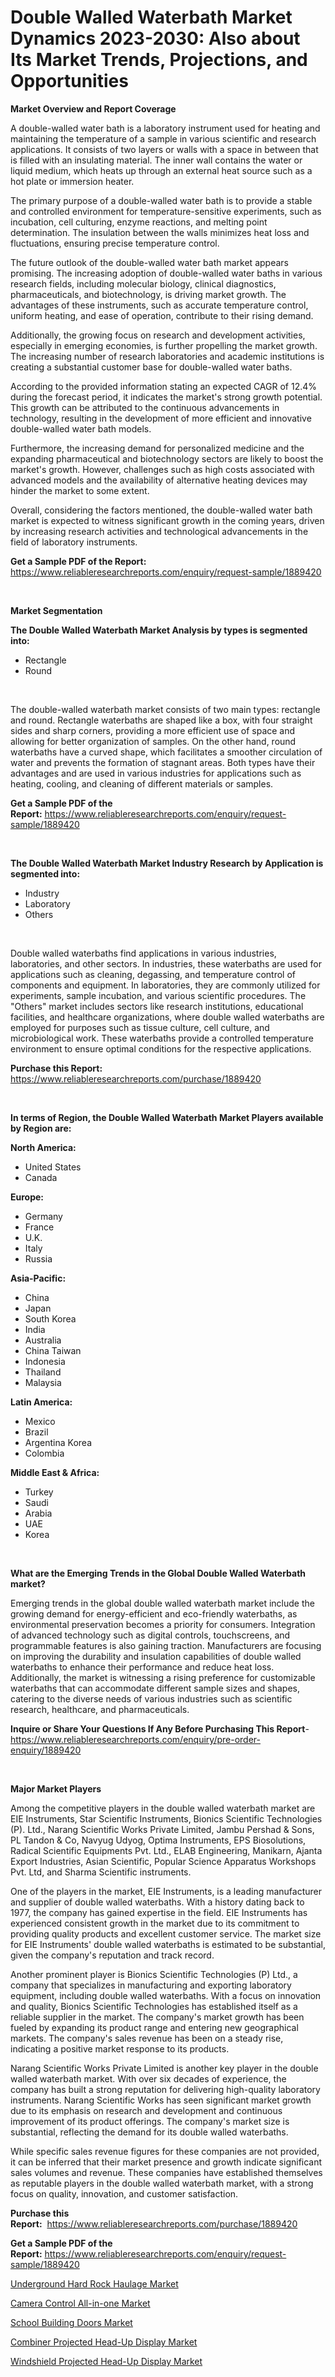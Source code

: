 <p><h1>Double Walled Waterbath Market Dynamics 2023-2030: Also about Its Market Trends, Projections, and Opportunities</h1></p><p><strong>Market Overview and Report Coverage</strong></p>
<p><p>A double-walled water bath is a laboratory instrument used for heating and maintaining the temperature of a sample in various scientific and research applications. It consists of two layers or walls with a space in between that is filled with an insulating material. The inner wall contains the water or liquid medium, which heats up through an external heat source such as a hot plate or immersion heater.</p><p>The primary purpose of a double-walled water bath is to provide a stable and controlled environment for temperature-sensitive experiments, such as incubation, cell culturing, enzyme reactions, and melting point determination. The insulation between the walls minimizes heat loss and fluctuations, ensuring precise temperature control.</p><p>The future outlook of the double-walled water bath market appears promising. The increasing adoption of double-walled water baths in various research fields, including molecular biology, clinical diagnostics, pharmaceuticals, and biotechnology, is driving market growth. The advantages of these instruments, such as accurate temperature control, uniform heating, and ease of operation, contribute to their rising demand.</p><p>Additionally, the growing focus on research and development activities, especially in emerging economies, is further propelling the market growth. The increasing number of research laboratories and academic institutions is creating a substantial customer base for double-walled water baths.</p><p>According to the provided information stating an expected CAGR of 12.4% during the forecast period, it indicates the market's strong growth potential. This growth can be attributed to the continuous advancements in technology, resulting in the development of more efficient and innovative double-walled water bath models.</p><p>Furthermore, the increasing demand for personalized medicine and the expanding pharmaceutical and biotechnology sectors are likely to boost the market's growth. However, challenges such as high costs associated with advanced models and the availability of alternative heating devices may hinder the market to some extent.</p><p>Overall, considering the factors mentioned, the double-walled water bath market is expected to witness significant growth in the coming years, driven by increasing research activities and technological advancements in the field of laboratory instruments.</p></p>
<p><strong>Get a Sample PDF of the Report:</strong> <a href="https://www.reliableresearchreports.com/enquiry/request-sample/1889420">https://www.reliableresearchreports.com/enquiry/request-sample/1889420</a></p>
<p>&nbsp;</p>
<p><strong>Market Segmentation</strong></p>
<p><strong>The Double Walled Waterbath Market Analysis by types is segmented into:</strong></p>
<p><ul><li>Rectangle</li><li>Round</li></ul></p>
<p>&nbsp;</p>
<p><p>The double-walled waterbath market consists of two main types: rectangle and round. Rectangle waterbaths are shaped like a box, with four straight sides and sharp corners, providing a more efficient use of space and allowing for better organization of samples. On the other hand, round waterbaths have a curved shape, which facilitates a smoother circulation of water and prevents the formation of stagnant areas. Both types have their advantages and are used in various industries for applications such as heating, cooling, and cleaning of different materials or samples.</p></p>
<p><strong>Get a Sample PDF of the Report:</strong>&nbsp;<a href="https://www.reliableresearchreports.com/enquiry/request-sample/1889420">https://www.reliableresearchreports.com/enquiry/request-sample/1889420</a></p>
<p>&nbsp;</p>
<p><strong>The Double Walled Waterbath Market Industry Research by Application is segmented into:</strong></p>
<p><ul><li>Industry</li><li>Laboratory</li><li>Others</li></ul></p>
<p>&nbsp;</p>
<p><p>Double walled waterbaths find applications in various industries, laboratories, and other sectors. In industries, these waterbaths are used for applications such as cleaning, degassing, and temperature control of components and equipment. In laboratories, they are commonly utilized for experiments, sample incubation, and various scientific procedures. The "Others" market includes sectors like research institutions, educational facilities, and healthcare organizations, where double walled waterbaths are employed for purposes such as tissue culture, cell culture, and microbiological work. These waterbaths provide a controlled temperature environment to ensure optimal conditions for the respective applications.</p></p>
<p><strong>Purchase this Report:</strong>&nbsp; <a href="https://www.reliableresearchreports.com/purchase/1889420">https://www.reliableresearchreports.com/purchase/1889420</a></p>
<p>&nbsp;</p>
<p><strong>In terms of Region, the Double Walled Waterbath Market Players available by Region are:</strong></p>
<p>
    <p> <strong> North America: </strong>
        <ul>
            <li>United States</li>
            <li>Canada</li>
        </ul>
        </p> 
    <p> <strong> Europe: </strong>
        <ul>
            <li>Germany</li>
            <li>France</li>
            <li>U.K.</li>
            <li>Italy</li>
            <li>Russia</li>
        </ul>
        </p> 
    <p> <strong> Asia-Pacific: </strong>
        <ul>
            <li>China</li>
            <li>Japan</li>
            <li>South Korea</li>
            <li>India</li>
            <li>Australia</li>
            <li>China Taiwan</li>
            <li>Indonesia</li>
            <li>Thailand</li>
            <li>Malaysia</li>
        </ul>
        </p> 
    <p> <strong> Latin America: </strong>
        <ul>
            <li>Mexico</li>
            <li>Brazil</li>
            <li>Argentina Korea</li>
            <li>Colombia</li>
        </ul>
        </p> 
    <p> <strong> Middle East & Africa: </strong>
        <ul>
            <li>Turkey</li>
            <li>Saudi</li>
            <li>Arabia</li>
            <li>UAE</li>
            <li>Korea</li>
        </ul>
    </p>
    </p>
<p>&nbsp;</p>
<p><strong>What are the Emerging Trends in the Global Double Walled Waterbath market?</strong></p>
<p><p>Emerging trends in the global double walled waterbath market include the growing demand for energy-efficient and eco-friendly waterbaths, as environmental preservation becomes a priority for consumers. Integration of advanced technology such as digital controls, touchscreens, and programmable features is also gaining traction. Manufacturers are focusing on improving the durability and insulation capabilities of double walled waterbaths to enhance their performance and reduce heat loss. Additionally, the market is witnessing a rising preference for customizable waterbaths that can accommodate different sample sizes and shapes, catering to the diverse needs of various industries such as scientific research, healthcare, and pharmaceuticals.</p></p>
<p><strong>Inquire or Share Your Questions If Any Before Purchasing This Report</strong>- <a href="https://www.reliableresearchreports.com/enquiry/pre-order-enquiry/1889420">https://www.reliableresearchreports.com/enquiry/pre-order-enquiry/1889420</a></p>
<p>&nbsp;</p>
<p><strong>Major Market Players</strong></p>
<p><p>Among the competitive players in the double walled waterbath market are EIE Instruments, Star Scientific Instruments, Bionics Scientific Technologies (P). Ltd., Narang Scientific Works Private Limited, Jambu Pershad & Sons, PL Tandon & Co, Navyug Udyog, Optima Instruments, EPS Biosolutions, Radical Scientific Equipments Pvt. Ltd., ELAB Engineering, Manikarn, Ajanta Export Industries, Asian Scientific, Popular Science Apparatus Workshops Pvt. Ltd, and Sharma Scientific instruments.</p><p>One of the players in the market, EIE Instruments, is a leading manufacturer and supplier of double walled waterbaths. With a history dating back to 1977, the company has gained expertise in the field. EIE Instruments has experienced consistent growth in the market due to its commitment to providing quality products and excellent customer service. The market size for EIE Instruments' double walled waterbaths is estimated to be substantial, given the company's reputation and track record.</p><p>Another prominent player is Bionics Scientific Technologies (P) Ltd., a company that specializes in manufacturing and exporting laboratory equipment, including double walled waterbaths. With a focus on innovation and quality, Bionics Scientific Technologies has established itself as a reliable supplier in the market. The company's market growth has been fueled by expanding its product range and entering new geographical markets. The company's sales revenue has been on a steady rise, indicating a positive market response to its products.</p><p>Narang Scientific Works Private Limited is another key player in the double walled waterbath market. With over six decades of experience, the company has built a strong reputation for delivering high-quality laboratory instruments. Narang Scientific Works has seen significant market growth due to its emphasis on research and development and continuous improvement of its product offerings. The company's market size is substantial, reflecting the demand for its double walled waterbaths.</p><p>While specific sales revenue figures for these companies are not provided, it can be inferred that their market presence and growth indicate significant sales volumes and revenue. These companies have established themselves as reputable players in the double walled waterbath market, with a strong focus on quality, innovation, and customer satisfaction.</p></p>
<p><strong>Purchase this Report:</strong>&nbsp;&nbsp;<a href="https://www.reliableresearchreports.com/purchase/1889420">https://www.reliableresearchreports.com/purchase/1889420</a></p>
<p></p>
<p><strong>Get a Sample PDF of the Report:</strong>&nbsp;<a href="https://www.reliableresearchreports.com/enquiry/request-sample/1889420">https://www.reliableresearchreports.com/enquiry/request-sample/1889420</a></p>
<p><p><a href="https://medium.com/@jensenklein/underground-hard-rock-haulage-market-comprehensive-assessment-by-type-application-and-geography-9b9d316a5bfd">Underground Hard Rock Haulage Market</a></p><p><a href="https://github.com/lbird53714/Market-Research-Report-List-1/blob/main/camera-control-all-in-one-market.md">Camera Control All-in-one Market</a></p><p><a href="https://github.com/pizolina/Market-Research-Report-List-1/blob/main/school-building-doors-market.md">School Building Doors Market</a></p><p><a href="https://medium.com/@elwyncarter2023/combiner-projected-head-up-display-market-share-evolution-and-market-growth-trends-2023-2030-572415dcd666">Combiner Projected Head-Up Display Market</a></p><p><a href="https://medium.com/@vivianejast/windshield-projected-head-up-display-market-size-and-market-trends-complete-industry-overview-0059c6847493">Windshield Projected Head-Up Display Market</a></p></p>